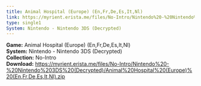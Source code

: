 ```yaml
---
title: Animal Hospital (Europe) (En,Fr,De,Es,It,Nl)
link: https://myrient.erista.me/files/No-Intro/Nintendo%20-%20Nintendo%203DS%20(Decrypted)/Animal%20Hospital%20(Europe)%20(En,Fr,De,Es,It,Nl).zip
type: single1
System: Nintendo - Nintendo 3DS (Decrypted)
---
```

<b>Game:</b> Animal Hospital (Europe) (En,Fr,De,Es,It,Nl)<br>
<b>System:</b> Nintendo - Nintendo 3DS (Decrypted)<br>
<b>Collection:</b> No-Intro<br>
<b>Download:</b> https://myrient.erista.me/files/No-Intro/Nintendo%20-%20Nintendo%203DS%20(Decrypted)/Animal%20Hospital%20(Europe)%20(En,Fr,De,Es,It,Nl).zip